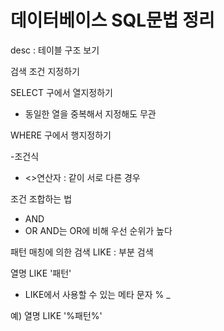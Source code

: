 # 데이터베이스 SQL문법 정리

desc : 테이블 구조 보기


검색 조건 지정하기

SELECT 구에서 열지정하기

* 동일한 열을 중복해서 지정해도 무관

WHERE 구에서 행지정하기

-조건식

- <>연산자 : 같이 서로 다른 경우


조건 조합하는 법
- AND
- OR
AND는 OR에 비해 우선 순위가 높다


패턴 매칭에 의한 검색
LIKE : 부분 검색 

열명 LIKE '패턴'

* LIKE에서 사용할 수 있는 메타 문자 %  _

예) 열명 LIKE '%패턴%'


